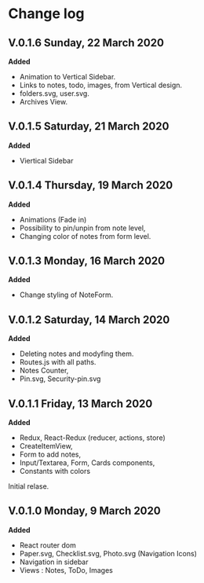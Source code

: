 # Change log

## V.0.1.6 Sunday, 22 March 2020

**Added**

- Animation to Vertical Sidebar.
- Links to notes, todo, images, from Vertical design.
- folders.svg, user.svg.
- Archives View.

## V.0.1.5 Saturday, 21 March 2020

**Added**

- Viertical Sidebar

## V.0.1.4 Thursday, 19 March 2020

**Added**

- Animations (Fade in)
- Possibility to pin/unpin from note level,
- Changing color of notes from form level.

## V.0.1.3 Monday, 16 March 2020

**Added**

- Change styling of NoteForm.

## V.0.1.2 Saturday, 14 March 2020

**Added**

- Deleting notes and modyfing them.
- Routes.js with all paths.
- Notes Counter,
- Pin.svg, Security-pin.svg

## V.0.1.1 Friday, 13 March 2020

**Added**

- Redux, React-Redux (reducer, actions, store)
- CreateItemView,
- Form to add notes,
- Input/Textarea, Form, Cards components,
- Constants with colors

Initial relase.

## V.0.1.0 Monday, 9 March 2020

**Added**

- React router dom
- Paper.svg, Checklist.svg, Photo.svg (Navigation Icons)
- Navigation in sidebar
- Views : Notes, ToDo, Images
